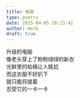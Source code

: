 ```yaml
---  
title: 电脑  
type: poetry  
date: 2015-04-05 18:23:42  
author: Herb  
draft: true
---  
```

升级的电脑  
像老头穿上了粉粉绿绿的新衣  
光鲜里的枯槁让人尴尬  
而这衣服不好扒下  
就只能将就着  
忍受它的一卡一卡